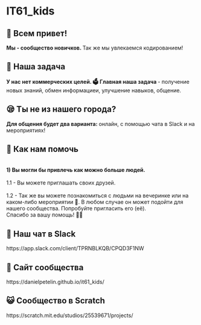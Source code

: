 <h1> IT61_kids </ h1>
<h2> 🤗 Всем привет! </h2>
<b> Мы - сообщество новичков. </b> Так же мы увлекаемся кодированием!
<h2> 📖 Наша задача </h2>
<b> У нас нет коммерческих целей. 🗳</b> <b> Главная наша задача </b> - получение новых знаний, обмен информациеи, улучшение навыков, общение.
<h2> 😪 Ты не из нашего города? </h2>
<b> Для общения будет два варианта: </b> онлайн, с помощью чата в Slack и на мероприятиях!
<h2> 🎁 Как нам помочь </h2>
<br><b>1) Вы могли бы привлечь как можно больше людей.</b></br>
     <br>1.1 - Вы можете приглашать своих друзей.</br>
     <br>1.2 - Так же вы можете познакомиться с людьми на вечеринке или на каком-либо мероприятии 🌆. В любом случае он может подойти для          нашего сообщества. Попробуйте пригласить его (её).</br>
Спасибо за вашу помощь! 🙌🏻
<h2> 📱 Наш чат в Slack </h2>
https://app.slack.com/client/TPRNBLKQB/CPQD3F1NW
<h2> 📑 Сайт сообщества </h2>
https://danielpetelin.github.io/it61_kids/
<h2> 😺 Сообщество в Scratch </h2>
https://scratch.mit.edu/studios/25539671/projects/
